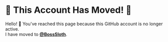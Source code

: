 # 🚨 This Account Has Moved! 🚨

Hello! 👋 You've reached this page because this GitHub account is no longer active.  
I have moved to **[@BossSloth](https://github.com/BossSloth)**.
